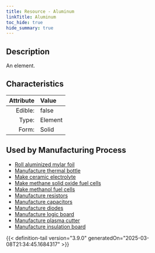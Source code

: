 ```yaml
---
title: Resource - Aluminum
linkTitle: Aluminum
toc_hide: true
hide_summary: true
---
```

<!-- This is generated by the MarsSim HelpGenertor, do not edit. -->

## Description
An element.

## Characteristics

| Attribute      | Value |
|--------:|:------|
|Edible:|false|
|Type:|Element|
|Form:|Solid|
 

## Used by Manufacturing Process

- [Roll aluminized mylar foil](/docs/definitions/process/roll-aluminized-mylar-foil)
- [Manufacture thermal bottle](/docs/definitions/process/manufacture-thermal-bottle)
- [Make ceramic electrolyte](/docs/definitions/process/make-ceramic-electrolyte)
- [Make methane solid oxide fuel cells](/docs/definitions/process/make-methane-solid-oxide-fuel-cells)
- [Make methanol fuel cells](/docs/definitions/process/make-methanol-fuel-cells)
- [Manufacture resistors](/docs/definitions/process/manufacture-resistors)
- [Manufacture capacitors](/docs/definitions/process/manufacture-capacitors)
- [Manufacture diodes](/docs/definitions/process/manufacture-diodes)
- [Manufacture logic board](/docs/definitions/process/manufacture-logic-board)
- [Manufacture plasma cutter](/docs/definitions/process/manufacture-plasma-cutter)
- [Manufacture insulation board](/docs/definitions/process/manufacture-insulation-board)


    


{{< definition-tail version="3.9.0" generatedOn="2025-03-08T21:34:45.1684317" >}}


